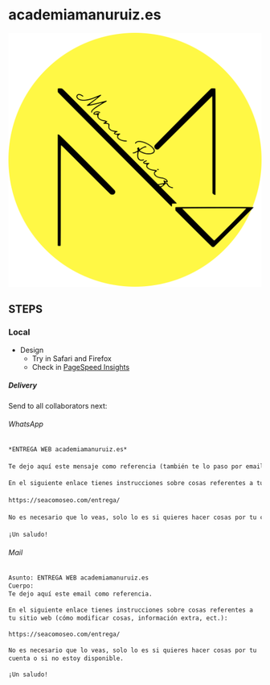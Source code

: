 # academiamanuruiz.es

[![academiamanuruiz.es](/assets/media/base/icon.png)](https://academiamanuruiz.es/)


## STEPS


### Local

- Design
  - Try in Safari and Firefox
  - Check in [PageSpeed Insights](https://pagespeed.web.dev/)


##### Delivery

Send to all collaborators next:

###### WhatsApp

```md
*ENTREGA WEB academiamanuruiz.es*

Te dejo aquí este mensaje como referencia (también te lo paso por email con el asunto `ENTREGA WEB academiamanuruiz.es`).

En el siguiente enlace tienes instrucciones sobre cosas referentes a tu sitio web (cómo modificar cosas, información extra, ect.):

https://seacomoseo.com/entrega/

No es necesario que lo veas, solo lo es si quieres hacer cosas por tu cuenta o si no estoy disponible.

¡Un saludo!
```

###### Mail

```
Asunto: ENTREGA WEB academiamanuruiz.es
Cuerpo:
Te dejo aquí este email como referencia.

En el siguiente enlace tienes instrucciones sobre cosas referentes a tu sitio web (cómo modificar cosas, información extra, ect.):

https://seacomoseo.com/entrega/

No es necesario que lo veas, solo lo es si quieres hacer cosas por tu cuenta o si no estoy disponible.

¡Un saludo!
```
